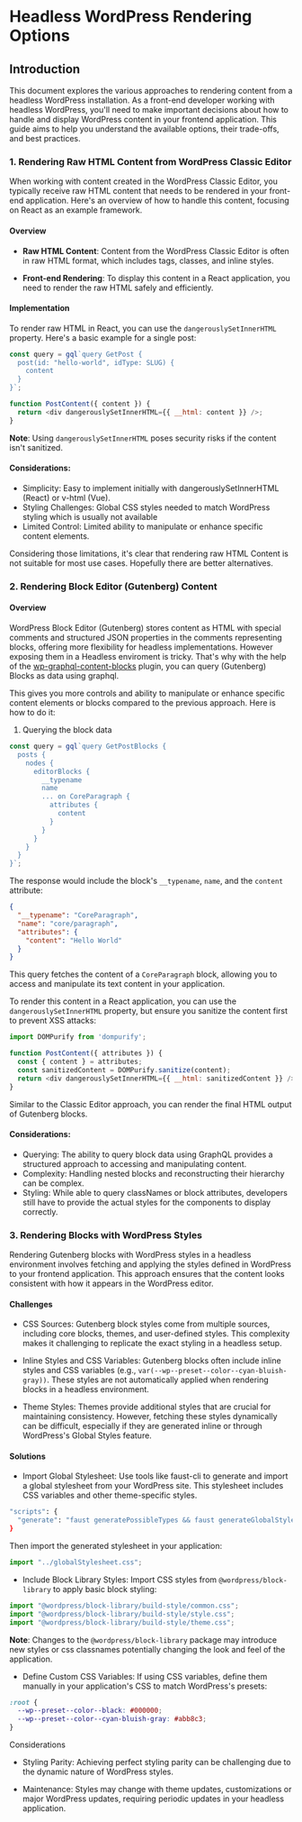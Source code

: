 # Headless WordPress Rendering Options
## Introduction

This document explores the various approaches to rendering content from a headless WordPress installation. As a front-end developer working with headless WordPress, you'll need to make important decisions about how to handle and display WordPress content in your frontend application. This guide aims to help you understand the available options, their trade-offs, and best practices.

### 1. Rendering Raw HTML Content from WordPress Classic Editor
When working with content created in the WordPress Classic Editor, you typically receive raw HTML content that needs to be rendered in your front-end application. Here's an overview of how to handle this content, focusing on React as an example framework.

#### Overview
* **Raw HTML Content**: Content from the WordPress Classic Editor is often in raw HTML format, which includes tags, classes, and inline styles.

* **Front-end Rendering**: To display this content in a React application, you need to render the raw HTML safely and efficiently.

#### Implementation
To render raw HTML in React, you can use the `dangerouslySetInnerHTML` property. Here's a basic example for a single post:

```javascript
const query = gql`query GetPost {
  post(id: "hello-world", idType: SLUG) {
    content
  }
}`;

function PostContent({ content }) {
  return <div dangerouslySetInnerHTML={{ __html: content }} />;
}
```
**Note**: Using `dangerouslySetInnerHTML` poses security risks if the content isn't sanitized.

#### Considerations:
* Simplicity: Easy to implement initially with dangerouslySetInnerHTML (React) or v-html (Vue).
* Styling Challenges: Global CSS styles needed to match WordPress styling which is usually not available
* Limited Control: Limited ability to manipulate or enhance specific content elements.

Considering those limitations, it's clear that rendering raw HTML Content is not suitable for most use cases. Hopefully there are better alternatives.

### 2. Rendering Block Editor (Gutenberg) Content
#### Overview
WordPress Block Editor (Gutenberg) stores content as HTML with special comments and structured JSON properties in the comments representing blocks, offering more flexibility for headless implementations. However exposing them in a Headless enviroment is tricky. That's why with the help of the [wp-graphql-content-blocks](https://github.com/wpengine/wp-graphql-content-blocks) plugin, you can query (Gutenberg) Blocks as data using graphql.

This gives you more controls and ability to manipulate or enhance specific content elements or blocks compared to the previous approach. Here is how to do it:

1. Querying the block data

```javascript
const query = gql`query GetPostBlocks {
  posts {
    nodes {
      editorBlocks {
        __typename
        name
        ... on CoreParagraph {
          attributes {
            content
          }
        }
      }
    }
  }
}`;
```
The response would include the block's `__typename`, `name`, and the `content` attribute:

```json
{
  "__typename": "CoreParagraph",
  "name": "core/paragraph",
  "attributes": {
    "content": "Hello World"
  }
}
```
This query fetches the content of a `CoreParagraph` block, allowing you to access and manipulate its text content in your application.

To render this content in a React application, you can use the `dangerouslySetInnerHTML` property, but ensure you sanitize the content first to prevent XSS attacks:

```javascript
import DOMPurify from 'dompurify';

function PostContent({ attributes }) {
  const { content } = attributes;
  const sanitizedContent = DOMPurify.sanitize(content);
  return <div dangerouslySetInnerHTML={{ __html: sanitizedContent }} />;
}
```
Similar to the Classic Editor approach, you can render the final HTML output of Gutenberg blocks.

#### Considerations:
* Querying: The ability to query block data using GraphQL provides a structured approach to accessing and manipulating content.
* Complexity: Handling nested blocks and reconstructing their hierarchy can be complex.
* Styling: While able to query classNames or block attributes, developers still have to provide the actual styles for the components to display correctly.

### 3. Rendering Blocks with WordPress Styles

Rendering Gutenberg blocks with WordPress styles in a headless environment involves fetching and applying the styles defined in WordPress to your frontend application. This approach ensures that the content looks consistent with how it appears in the WordPress editor.

#### Challenges
* CSS Sources: Gutenberg block styles come from multiple sources, including core blocks, themes, and user-defined styles. This complexity makes it challenging to replicate the exact styling in a headless setup.

* Inline Styles and CSS Variables: Gutenberg blocks often include inline styles and CSS variables (e.g., `var(--wp--preset--color--cyan-bluish-gray))`. These styles are not automatically applied when rendering blocks in a headless environment.

* Theme Styles: Themes provide additional styles that are crucial for maintaining consistency. However, fetching these styles dynamically can be difficult, especially if they are generated inline or through WordPress's Global Styles feature.

#### Solutions
* Import Global Stylesheet: Use tools like faust-cli to generate and import a global stylesheet from your WordPress site. This stylesheet includes CSS variables and other theme-specific styles.

```bash
"scripts": {
  "generate": "faust generatePossibleTypes && faust generateGlobalStylesheet",
}
```
Then import the generated stylesheet in your application:

```javascript
import "../globalStylesheet.css";
```

* Include Block Library Styles: Import CSS styles from `@wordpress/block-library` to apply basic block styling:

```javascript
import "@wordpress/block-library/build-style/common.css";
import "@wordpress/block-library/build-style/style.css";
import "@wordpress/block-library/build-style/theme.css";
```

**Note**: Changes to the `@wordpress/block-library` package may introduce new styles or css classnames potentially changing the look and feel of the application.

* Define Custom CSS Variables: If using CSS variables, define them manually in your application's CSS to match WordPress's presets:

```css
:root {
  --wp--preset--color--black: #000000;
  --wp--preset--color--cyan-bluish-gray: #abb8c3;
}
```
Considerations
* Styling Parity: Achieving perfect styling parity can be challenging due to the dynamic nature of WordPress styles.

* Maintenance: Styles may change with theme updates, customizations or major WordPress updates, requiring periodic updates in your headless application.
